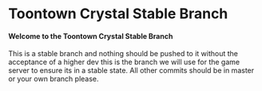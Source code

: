 # Toontown Crystal Stable Branch #
#### Welcome to the Toontown Crystal Stable Branch ####


This is a stable branch and nothing should be pushed to it without the acceptance of a higher dev this is the branch we will use for the game server to ensure its in a stable state.
All other commits should be in master or your own branch please.
